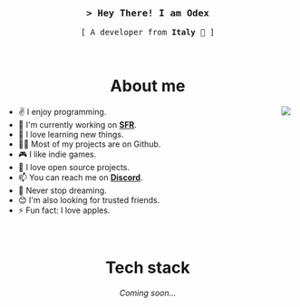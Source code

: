 <h3 align="center">
  <samp>
    &gt; Hey There! I am <b>Odex</b>
  </samp>
</h3>

<p align="center">
  <samp>
    [ A developer from <b>Italy</b> 🍕 ]
  </samp>
</p>
<br/>

<h1 align="center">About me</h1>
<img align="right" src="https://media1.giphy.com/media/13HgwGsXF0aiGY/giphy.gif" />

- ✌️ I enjoy programming.
- 🔭 I'm currently working on **[SFR](https://github.com/Odex64/SFR)**.
- 🌱 I love learning new things.
- 👨‍💻 Most of my projects are on Github.
- 🎮 I like indie games.
- 🚀 I love open source projects.
- 📫 You can reach me on **[Discord](https://discord.gg/bdFbrvwTnJ)**.
- 🎯 Never stop dreaming.
- 😊 I'm also looking for trusted friends.
- ⚡ Fun fact: I love apples.

<br/>

<h1 align="center">Tech stack</h1>
<p align="center"><i>Coming soon...</i></p>
